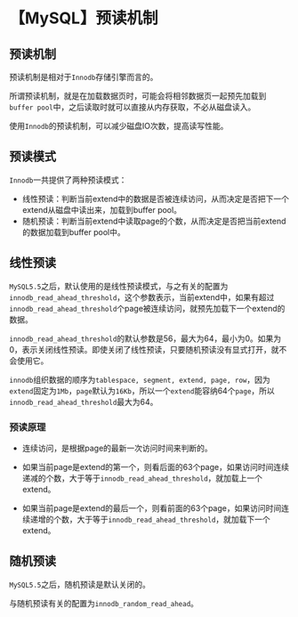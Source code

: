 # 【MySQL】预读机制


## 预读机制

预读机制是相对于`Innodb`存储引擎而言的。

所谓预读机制，就是在加载数据页时，可能会将相邻数据页一起预先加载到`buffer pool`中，之后读取时就可以直接从内存获取，不必从磁盘读入。

使用`Innodb`的预读机制，可以减少磁盘IO次数，提高读写性能。

## 预读模式

`Innodb`一共提供了两种预读模式：

- 线性预读：判断当前extend中的数据是否被连续访问，从而决定是否把下一个extend从磁盘中读出来，加载到buffer pool。
- 随机预读：判断当前extend中读取page的个数，从而决定是否把当前extend的数据加载到buffer pool中。

## 线性预读

`MySQL5.5`之后，默认使用的是线性预读模式，与之有关的配置为`innodb_read_ahead_threshold`，这个参数表示，当前extend中，如果有超过`innodb_read_ahead_threshold`个page被连续访问，就预先加载下一个extend的数据。

`innodb_read_ahead_threshold`的默认参数是56，最大为64，最小为0。如果为0，表示关闭线性预读。即使关闭了线性预读，只要随机预读没有显式打开，就不会使用它。

`innodb`组织数据的顺序为`tablespace, segment, extend, page, row`，因为`extend`固定为`1Mb`，`page`默认为`16Kb`，所以一个`extend`能容纳64个`page`，所以`innodb_read_ahead_threshold`最大为64。

### 预读原理

- 连续访问，是根据page的最新一次访问时间来判断的。

- 如果当前page是extend的第一个，则看后面的63个page，如果访问时间连续递减的个数，大于等于`innodb_read_ahead_threshold`，就加载上一个extend。

- 如果当前page是extend的最后一个，则看前面的63个page，如果访问时间连续递增的个数，大于等于`innodb_read_ahead_threshold`，就加载下一个extend。

## 随机预读

`MySQL5.5`之后，随机预读是默认关闭的。

与随机预读有关的配置为`innodb_random_read_ahead`。

